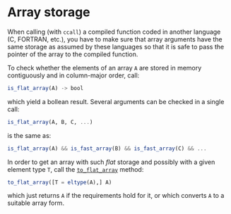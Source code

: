 # Array storage

When calling (with `ccall`) a compiled function coded in another language (C,
FORTRAN, etc.), you have to make sure that array arguments have the same
storage as assumed by these languages so that it is safe to pass the pointer of
the array to the compiled function.

To check whether the elements of an array `A` are stored in memory
contiguously and in column-major order, call:

```julia
is_flat_array(A) -> bool
```

which yield a bollean result.  Several arguments can be checked in a single call:

```julia
is_flat_array(A, B, C, ...)
```

is the same as:

```julia
is_flat_array(A) && is_fast_array(B) && is_fast_array(C) && ...
```

In order to get an array with such *flat* storage and possibly with a given
element type `T`, call the [`to_flat_array`](@ref) method:

```julia
to_flat_array([T = eltype(A),] A)
```

which just returns `A` if the requirements hold for it, or which converts `A`
to a suitable array form.
